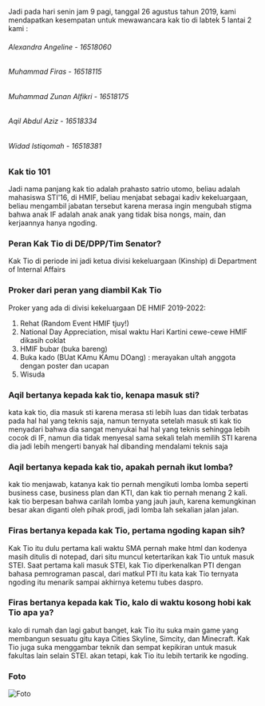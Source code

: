 Jadi pada hari senin jam 9 pagi, tanggal 26 agustus tahun 2019, kami mendapatkan kesempatan untuk mewawancara kak tio di labtek 5 lantai 2
kami :
###### Alexandra Angeline - 16518060
###### Muhammad Firas - 16518115
###### Muhammad Zunan Alfikri - 16518175
###### Aqil Abdul Aziz - 16518334
###### Widad Istiqomah - 16518381

### Kak tio 101
Jadi nama panjang kak tio adalah prahasto satrio utomo, beliau adalah mahasiswa STI'16, di HMIF, beliau menjabat sebagai kadiv kekeluargaan, beliau mengambil jabatan tersebut karena merasa ingin mengubah stigma bahwa anak IF adalah anak anak yang tidak bisa nongs, main, dan kerjaannya hanya ngoding. 

### Peran Kak Tio di DE/DPP/Tim Senator?
Kak Tio di periode ini jadi ketua divisi kekeluargaan (Kinship) di Department of Internal Affairs

### Proker dari peran yang diambil Kak Tio
Proker yang ada di divisi kekeluargaan DE HMIF 2019-2022:
1. Rehat (Random Event HMIF tjuy!)
2. National Day Appreciation, misal waktu Hari Kartini cewe-cewe HMIF dikasih coklat
3. HMIF bubar (buka bareng)
4. Buka kado (BUat KAmu KAmu DOang) : merayakan ultah anggota dengan poster dan ucapan
5. Wisuda


### Aqil bertanya kepada kak tio, kenapa masuk sti?
kata kak tio, dia masuk sti karena merasa sti lebih luas dan tidak terbatas pada hal hal yang teknis saja, namun ternyata setelah masuk sti kak tio menyadari bahwa dia sangat menyukai hal hal yang teknis sehingga lebih cocok di IF, namun dia tidak menyesal sama sekali telah memilih STI karena dia jadi lebih mengerti banyak hal dibanding mendalami teknis saja

### Aqil bertanya kepada kak tio, apakah pernah ikut lomba?
kak tio menjawab, katanya kak tio pernah mengikuti lomba lomba seperti business case, business plan dan KTI, dan kak tio pernah menang 2 kali. kak tio berpesan bahwa carilah lomba yang jauh jauh, karena kemungkinan besar akan diganti oleh pihak prodi, jadi lomba lah sekalian jalan jalan.

### Firas bertanya kepada kak Tio, pertama ngoding kapan sih?
Kak Tio itu dulu pertama kali waktu SMA pernah make html dan kodenya masih ditulis di notepad, dari situ muncul ketertarikan kak Tio untuk masuk STEI. Saat pertama kali masuk STEI, kak Tio diperkenalkan PTI dengan bahasa pemrograman pascal, dari matkul PTI itu kata kak Tio ternyata ngoding itu menarik sampai akhirnya ketemu tubes daspro.

### Firas bertanya kepada kak Tio, kalo di waktu kosong hobi kak Tio apa ya?
kalo di rumah dan lagi gabut banget, kak Tio itu suka main game yang membangun sesuatu gitu kaya Cities Skyline, Simcity, dan Minecraft. Kak Tio juga suka menggambar teknik dan sempat kepikiran untuk masuk fakultas lain selain STEI. akan tetapi, kak Tio itu lebih tertarik ke ngoding.

### Foto
![Foto](16518060-16518115-16518175-16518334-16518381.jpg)
